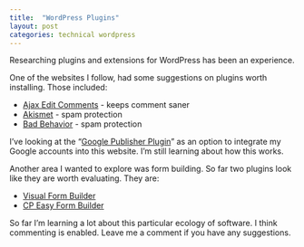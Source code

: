 ```yaml
---
title:  "WordPress Plugins"
layout: post
categories: technical wordpress
---
```


Researching plugins and extensions for WordPress has been an experience.

<!-- excerpt-end -->

One of the websites I follow, had some suggestions on plugins worth installing. Those included:

- [Ajax Edit Comments](http://wordpress.org/extend/plugins/wp-ajax-edit-comments/) - keeps comment saner
- [Akismet](http://akismet.com/) - spam protection
- [Bad Behavior](http://bad-behavior.ioerror.us/) - spam protection

I’ve looking at the “[Google Publisher Plugin](http://wordpress.org/plugins/google-publisher)” as an option to integrate my Google accounts into this website. I’m still learning about how this works.

Another area I wanted to explore was form building. So far two plugins look like they are worth evaluating. They are:

- [Visual Form Builder](http://wordpress.org/plugins/visual-form-builder/)
- [CP Easy Form Builder](http://wordpress.org/plugins/cp-easy-form-builder/)

So far I’m learning a lot about this particular ecology of software. I think commenting is enabled. Leave me a comment if you have any suggestions.

